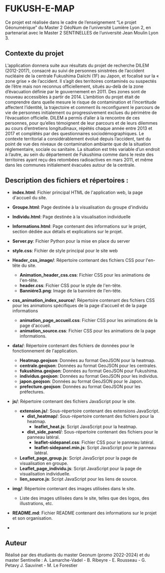 # FUKUSH-E-MAP

Ce projet est réalisée dans le cadre de l’enseignement “Le projet Géonumérique” du Master 2 GéoNum de l’université Lumière Lyon 2, en partenariat avec le Master 2 SENTINELLES de l’université Jean Moulin Lyon 3.

## Contexte du projet 

L’application donnera suite aux résultats du projet de recherche DILEM (2012-2017), consacré au suivi de personnes sinistrées de l’accident nucléaire de la centrale Fukushima Daiichi (1F) au Japon, et focalisé sur la « zone grise » de l’accident. Il s’agit des territoires contaminés ou suspectés de l’être mais non reconnus officiellement, situés au-delà de la zone d’évacuation définie par le gouvernement en 2011. Des zones sont de nouveau accessibles à partir de 2014. L’ambition du projet était de comprendre dans quelle mesure le risque de contamination et l’incertitude affectent l’identité, la trajectoire et comment ils reconfigurent le parcours de vie de personnes initialement ou progressivement exclues du périmètre de l’évacuation officielle. DILEM a permis d’aller à la rencontre de ces personnes, pour qu’elles témoignent de leur parcours et de leurs dilemmes au cours d’entretiens longitudinaux, répétés chaque année entre 2013 et 2017 et complétés par des questionnaires sociodémographiques.
Le contexte territorial a considérablement évolué depuis l’accident, tant du point de vue des niveaux de contamination ambiante que de la situation réglementaire, sociale ou sanitaire. La situation est très variable d’un endroit à l’autre, au sein du département de Fukushima comme dans le reste des territoires ayant reçu des retombées radioactives en mars 2011, et même dans les communes initialement évacuées autour de la centrale.

## Description des fichiers et répertoires :

- **index.html**: Fichier principal HTML de l'application web, la page d'accueil du site.

- **Groupe.html**: Page destinée à la visualisation du groupe d'individu 

- **Individu.html**: Page destinée à la visualisation individuelle

- **Informations.html**: Page contenant des informations sur le projet, section dédiée aux détails et explications sur le projet.

- **Server.py**: Fichier Python pour la mise en place du server
  
- **style.css**: Fichier de style principal pour le site web

- **Header_css_image/**: Répertoire contenant des fichiers CSS pour l'en-tête du site.
  - **Animation_header_css.css**: Fichier CSS pour les animations de l'en-tête.
  - **header.css**: Fichier CSS pour le style de l'en-tête.
  - **Banniére3.png**: Image de la bannière de l'en-tête.

- **css_animation_index_source/**: Répertoire contenant des fichiers CSS pour les animations spécifiques de la page d'accueil et de la page informations
  - **animation_page_accueil.css**: Fichier CSS pour les animations de la page d'accueil.
  - **animation_source.css**: Fichier CSS pour les animations de la page informations.

- **data/**: Répertoire contenant des fichiers de données pour le fonctionnement de l'application.
  - **Heatmap.geojson**: Données au format GeoJSON pour la heatmap.
  - **centrale.geojson**: Données au format GeoJSON pour les centrales.
  - **fukushima.geojson**: Données au format GeoJSON pour Fukushima.
  - **individus.geojson**: Données au format GeoJSON pour les individus.
  - **japon.geojson**: Données au format GeoJSON pour le Japon.
  - **prefecture.geojson**: Données au format GeoJSON pour les préfectures.

- **js/**: Répertoire contenant des fichiers JavaScript pour le site.
  - **extension.js/**: Sous-répertoire contenant des extensions JavaScript.
    - **dist_heatmap/**: Sous-répertoire contenant des fichiers pour la heatmap.
      - **leaflet_heat.js**: Script JavaScript pour la heatmap.
    - **dist_side_panel/**: Sous-répertoire contenant des fichiers pour le panneau latéral.
      - **leaflet-sidepanel.css**: Fichier CSS pour le panneau latéral.
      - **leaflet-sidepanel.min.js**: Script JavaScript pour le panneau latéral.
  - **Leaflet_page_group.js**: Script JavaScript pour la page de visualisation en groupe.
  - **Leaflet_page_individu.js**: Script JavaScript pour la page de visualisation individuelle.
  - **lien_source.js**: Script JavaScript pour les liens de source.

- **img/**: Répertoire contenant des images utilisées dans le site.
  - Liste des images utilisées dans le site, telles que des logos, des illustrations, etc.

- **README.md**: Fichier README contenant des informations sur le projet et son organisation.
- 

## Auteur

Réalisé par des étudiants du master Geonum (promo 2022-2024) et du master Sentinelle : 
A. Lamarche-Vadel - B. Ribeyre - E. Rousseau - G. Petavy J. Sauvinet - M. Le Forestier
